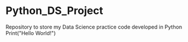 # Python_DS_Project
Repository to store my Data Science practice code developed in Python
Print("Hello World!")
